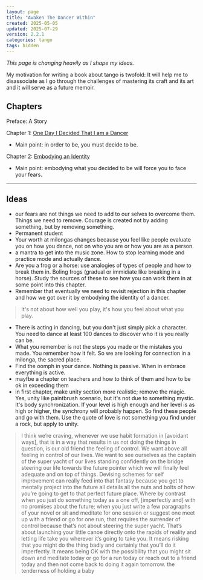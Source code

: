 ```yaml
---
layout: page
title: "Awaken The Dancer Within"
created: 2025-05-05
updated: 2025-07-29
version: 2.2.1
categories: tango
tags: hidden
---
```


_This page is changing heavily as I shape my ideas._

My motivation for writing a book about tango is twofold: It will help me to disassociate as I go through the challenges of mastering its craft and its art and it will serve as a future memoir.

## Chapters
Preface: A Story

Chapter 1: [One Day I Decided That I am a Dancer](/tango/book/one-day-i-decided-that-i-am-a-dancer)
- Main point: in order to be, you must decide to be.

Chapter 2: [Embodying an Identity](/tango/book/embody2)
- Main point: embodying what you decided to be will force you to face your fears.


---

## Ideas

* our fears are not things we need to add to our selves to overcome them. Things we need to remove. Courage is created not by adding something, but by removing something.
* Permanent student
* Your worth at milongas changes because you feel like people evaluate you on how you dance, not on who you are or how you are as a person.
* a mantra to get into the music zone. How to stop learning mode and practice mode and actually dance.
* Are you a frog or a horse: use analogies of types of people and how to break them in. Boling frogs (gradual or immidiate like breaking in a horse). Study the sources of these to see how you can work them in at some point into this chapter.
* Remember that eventually we need to revisit rejection in this chapter and how we got over it by embodying the identity of a dancer.
> It's not about how well you play, it's how you feel about what you play.
* There is acting in dancing, but you don't just simply pick a character. You need to dance at least 100 dances to discover who it is you really can be.
* What you remember is not the steps you made or the mistakes you made. You remember how it felt. So we are looking for connection in a milonga, the sacred place.
* Find the oomph in your dance. Nothing is passive. When in embrace everything is active.
* mayfbe a chapter on teachers and how to think of them and how to be ok in exceeding them
* in first chapter, make unity section more realistic; remove the magic. Yes, unity like paintbrush scenario, but it's not due to something mystic. It's body synchronization. If your level is high enough and her level is as high or higher, the synchrony will probably happen. So find these people and go with them. Use the quote of love is not something you find under a rock, but apply to unity.

> I think we’re craving, whenever we use habit formation in [avoidant ways], that is in a way that results in us not doing the things in question, is our old friend the feeling of control. We want above all feeling in control of our lives. We want to see ourselves as the captain of the super yacht of our lives standing confidently on the bridge steering our life towards the future pointer which we will finally feel adequate and on top of things. Devising schemes for self improvement can really feed into that fantasy because you get to mentally project into the future all details all the nuts and bolts of how you’re going to get to that perfect future place. Where by contrast when you just do something today as a one off, [imperfectly and] with no promises about the future; when you just write a few paragraphs of your novel or sit and meditate for one session or suggest one meet up with a friend or go for one run, that requires the surrender of control because that’s not about steering the super yacht. That’s about launching your little canoe directly onto the rapids of reality and letting life take you wherever it’s going to take you. It means risking that you might do the thing badly and certainly that you’ll do it imperfectly. It means being OK with the possibility that you might sit down and meditate today or go for a run today or reach out to a friend today and then not come back to doing it again tomorrow.
the tenderness of holding a baby
